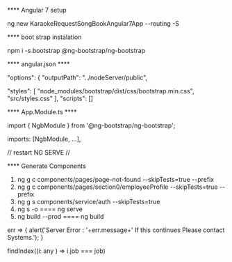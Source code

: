 **** Angular 7 setup

ng new KaraokeRequestSongBookAngular7App --routing -S



**** boot strap instalation

npm i -s bootstrap @ng-bootstrap/ng-bootstrap

**** angular.json ****

"options": { "outputPath": "../nodeServer/public",

"styles": [ 
    "node_modules/bootstrap/dist/css/bootstrap.min.css",
    "src/styles.css" ],
"scripts": []

**** App.Module.ts ****

import { NgbModule } from '@ng-bootstrap/ng-bootstrap';

imports: [NgbModule, ...],

// restart NG SERVE //

**** Generate Components

1. ng g c components/pages/page-not-found --skipTests=true --prefix 
1. ng g c components/pages/section0/employeeProfile --skipTests=true --prefix 
2. ng g s components/service/auth --skipTests=true 
3. ng s -o ==== ng serve 
4. ng build --prod ==== ng build

err =>  {
  alert('Server Error : '+err.message+' If this continues Please contact Systems.');
}

findIndex((i: any ) => i.job === job)